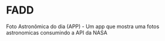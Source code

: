 # FADD
Foto Astronômica do dia (APP) - Um app que mostra uma fotos astronomicas consumindo a API da NASA
